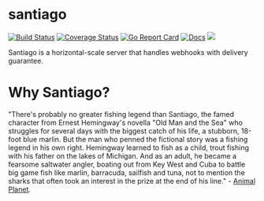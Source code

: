# santiago

[![Build Status](https://travis-ci.org/topfreegames/santiago.svg?branch=master)](https://travis-ci.org/topfreegames/santiago)
[![Coverage Status](https://coveralls.io/repos/github/topfreegames/santiago/badge.svg?branch=master)](https://coveralls.io/github/topfreegames/santiago?branch=master)
[![Go Report Card](https://goreportcard.com/badge/github.com/topfreegames/santiago)](https://goreportcard.com/report/github.com/topfreegames/santiago)
[![Docs](https://readthedocs.org/projects/santiago-api/badge/?version=latest
)](http://santiago-api.readthedocs.io/en/latest/)
[![](https://imagelayers.io/badge/tfgco/santiago:latest.svg)](https://imagelayers.io/?images=tfgco/santiago:latest 'Khan Image Layers')

Santiago is a horizontal-scale server that handles webhooks with delivery guarantee.

# Why Santiago?

"There's probably no greater fishing legend than Santiago, the famed character from Ernest Hemingway's novella "Old Man and the Sea" who struggles for several days with the biggest catch of his life, a stubborn, 18-foot blue marlin. But the man who penned the fictional story was a fishing legend in his own right. Hemingway learned to fish as a child, trout fishing with his father on the lakes of Michigan. And as an adult, he became a fearsome saltwater angler, boating out from Key West and Cuba to battle big game fish like marlin, barracuda, sailfish and tuna, not to mention the sharks that often took an interest in the prize at the end of his line." - [Animal Planet](http://www.animalplanet.com/wild-animals/5-ernest-hemingway/).
